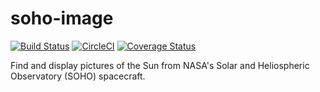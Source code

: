 # soho-image

[![Build Status](https://travis-ci.org/AaronRobson/soho-image.svg?branch=master)](https://travis-ci.org/AaronRobson/soho-image)
[![CircleCI](https://circleci.com/gh/AaronRobson/soho-image.svg?style=svg)](https://circleci.com/gh/AaronRobson/soho-image)
[![Coverage Status](https://coveralls.io/repos/github/AaronRobson/soho-image/badge.svg?branch=master)](https://coveralls.io/github/AaronRobson/soho-image?branch=master)

Find and display pictures of the Sun from NASA's Solar and Heliospheric Observatory (SOHO) spacecraft.
